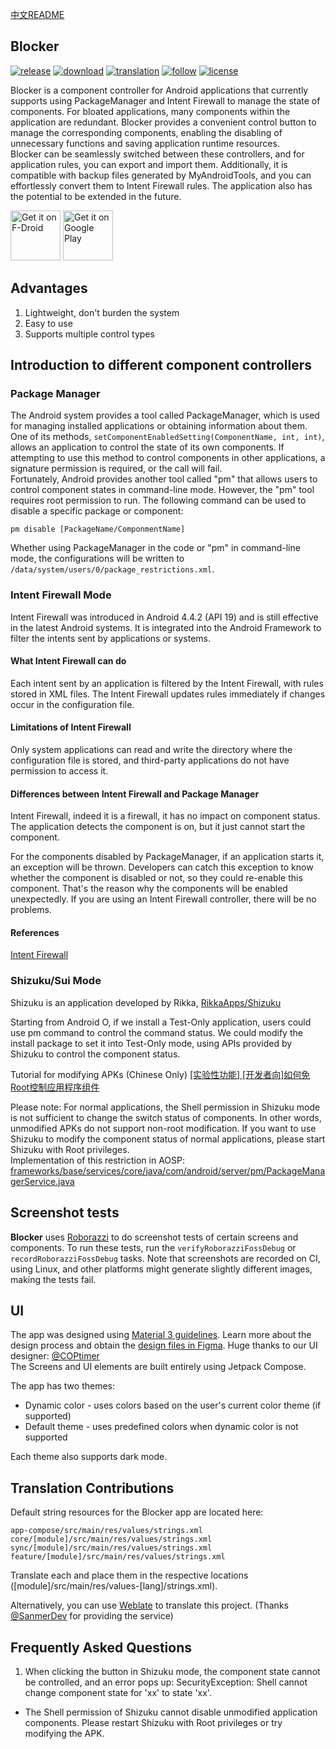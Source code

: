 [中文README](https://github.com/lihenggui/blocker/blob/main/README.zh-CN.md)

## Blocker
[![release](https://img.shields.io/github/v/release/lihenggui/blocker?label=release&color=red)](https://github.com/lihenggui/blocker/releases)
[![download](https://shields.io/github/downloads/lihenggui/blocker/total?label=download)](https://github.com/lihenggui/blocker/releases/latest)
[![translation](https://weblate.sanmer.dev/widget/blocker/svg-badge.svg)](https://weblate.sanmer.dev/engage/blocker/)
[![follow](https://img.shields.io/badge/follow-Telegram-blue.svg?label=follow)](https://t.me/blockerandroid) 
[![license](https://img.shields.io/github/license/lihenggui/blocker)](LICENSE) 


Blocker is a component controller for Android applications that currently supports using
PackageManager and Intent Firewall to manage the state of components. For bloated applications, many
components within the application are redundant. Blocker provides a convenient control button to
manage the corresponding components, enabling the disabling of unnecessary functions and saving
application runtime resources.  
Blocker can be seamlessly switched between these controllers, and for application rules, you can
export and import them. Additionally, it is compatible with backup files generated by
MyAndroidTools, and you can effortlessly convert them to Intent Firewall rules. The application also
has the potential to be extended in the future.

[<img src="https://fdroid.gitlab.io/artwork/badge/get-it-on.png"
     alt="Get it on F-Droid"
     height="80">](https://f-droid.org/packages/com.merxury.blocker/)
[<img src="https://play.google.com/intl/en_us/badges/images/generic/en-play-badge.png"
     alt="Get it on Google Play"
     height="80">](https://play.google.com/store/apps/details?id=com.merxury.blocker)

## Advantages
1. Lightweight, don't burden the system
2. Easy to use
3. Supports multiple control types

## Introduction to different component controllers
### Package Manager

The Android system provides a tool called PackageManager, which is used for managing installed
applications or obtaining information about them. One of its
methods, ```setComponentEnabledSetting(ComponentName, int, int)```, allows an application to control
the state of its own components. If attempting to use this method to control components in other
applications, a signature permission is required, or the call will fail.  
Fortunately, Android provides another tool called "pm" that allows users to control component states in command-line mode. However, the "pm" tool requires root permission to run. The following command can be used to disable a specific package or component:

```
pm disable [PackageName/ComponmentName]
```

Whether using PackageManager in the code or "pm" in command-line mode, the configurations will be written to ```/data/system/users/0/package_restrictions.xml```.

### Intent Firewall Mode
Intent Firewall was introduced in Android 4.4.2 (API 19) and is still effective in the latest Android systems. It is integrated into the Android Framework to filter the intents sent by applications or systems. 

#### What Intent Firewall can do
Each intent sent by an application is filtered by the Intent Firewall, with rules stored in XML files. The Intent Firewall updates rules immediately if changes occur in the configuration file.

#### Limitations of Intent Firewall
Only system applications can read and write the directory where the configuration file is stored, and third-party applications do not have permission to access it.

#### Differences between Intent Firewall and Package Manager
Intent Firewall, indeed it is a firewall, it has no impact on component status. The application detects the component is on, but it just cannot start the component.

For the components disabled by PackageManager, if an application starts it, an exception will be thrown. Developers can catch this exception to know whether the component is disabled or not, so they could re-enable this component. That's the reason why the components will be enabled unexpectedly. If you are using an Intent Firewall controller, there will be no problems.
#### References
[Intent Firewall](https://carteryagemann.com/pages/android-intent-firewall.html)

### Shizuku/Sui Mode
Shizuku is an application developed by Rikka, [RikkaApps/Shizuku](https://github.com/RikkaApps/Shizuku)

Starting from Android O, if we install a Test-Only application, users could use pm command to control the command status. We could modify the install package to set it into Test-Only mode, using APIs provided by Shizuku to control the component status.

Tutorial for modifying APKs (Chinese Only) [[实验性功能] [开发者向]如何免Root控制应用程序组件](https://github.com/lihenggui/blocker/wiki/%5B%E5%AE%9E%E9%AA%8C%E6%80%A7%E5%8A%9F%E8%83%BD%5D-%5B%E5%BC%80%E5%8F%91%E8%80%85%E5%90%91%5D%E5%A6%82%E4%BD%95%E5%85%8DRoot%E6%8E%A7%E5%88%B6%E5%BA%94%E7%94%A8%E7%A8%8B%E5%BA%8F%E7%BB%84%E4%BB%B6)

Please note: For normal applications, the Shell permission in Shizuku mode is not sufficient to
change the switch status of components. In other words, unmodified APKs do not support non-root
modification. If you want to use Shizuku to modify the component status of normal applications,
please start Shizuku with Root privileges.  
Implementation of this restriction in
AOSP: [frameworks/base/services/core/java/com/android/server/pm/PackageManagerService.java](https://cs.android.com/android/platform/superproject/main/+/main:frameworks/base/services/core/java/com/android/server/pm/PackageManagerService.java;l=3750;drc=02a77ed61cbeec253a1b49e732d1f27a9ff4b303;bpv=0;bpt=1)

## Screenshot tests

**Blocker** uses [Roborazzi](https://github.com/takahirom/roborazzi) to do screenshot tests
of certain screens and components. To run these tests, run the `verifyRoborazziFossDebug` or
`recordRoborazziFossDebug` tasks. Note that screenshots are recorded on CI, using Linux, and other
platforms might generate slightly different images, making the tests fail.

## UI
The app was designed using [Material 3 guidelines](https://m3.material.io/). Learn more about the design process and obtain the [design files in Figma](https://www.figma.com/file/T903MNmXtahDVf1yoOgXoI/Blocker).
Huge thanks to our UI designer: [@COPtimer](https://github.com/COPtimer)  
The Screens and UI elements are built entirely using Jetpack Compose.

The app has two themes:

* Dynamic color - uses colors based on the user's current color theme (if supported)
* Default theme - uses predefined colors when dynamic color is not supported

Each theme also supports dark mode.

## Translation Contributions
Default string resources for the Blocker app are located here:

`app-compose/src/main/res/values/strings.xml`  
`core/[module]/src/main/res/values/strings.xml`  
`sync/[module]/src/main/res/values/strings.xml`  
`feature/[module]/src/main/res/values/strings.xml`  

Translate each and place them in the respective locations ([module]/src/main/res/values-[lang]/strings.xml).  

Alternatively, you can use [Weblate](https://weblate.sanmer.dev/projects/blocker/) to translate this project. (Thanks [@SanmerDev](https://github.com/SanmerDev) for providing the service)

## Frequently Asked Questions

1. When clicking the button in Shizuku mode, the component state cannot be controlled, and an error
   pops up: SecurityException: Shell cannot change component state for 'xx' to state 'xx'.

* The Shell permission of Shizuku cannot disable unmodified application components. Please restart
  Shizuku with Root privileges or try modifying the APK.
